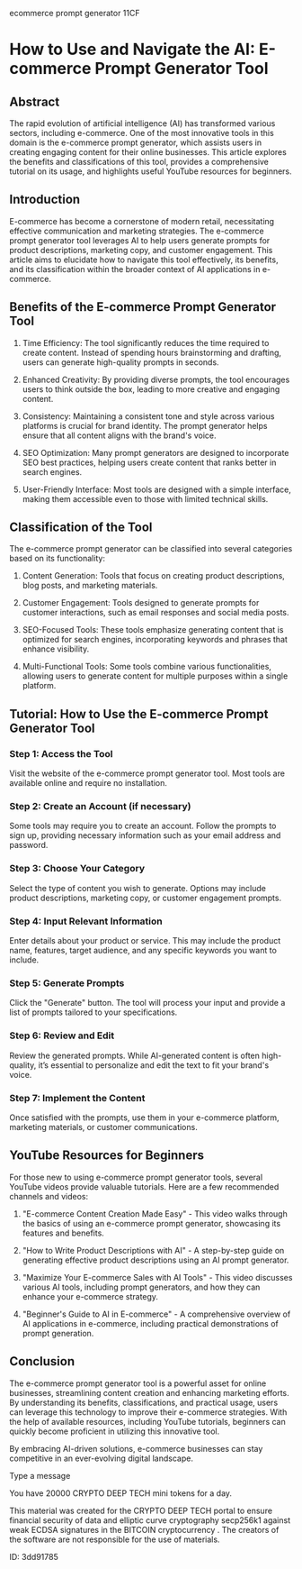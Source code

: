 ecommerce prompt generator 11CF
# How to Use and Navigate the AI: E-commerce Prompt Generator Tool



## Abstract



The rapid evolution of artificial intelligence (AI) has transformed various sectors, including e-commerce. One of the most innovative tools in this domain is the e-commerce prompt generator, which assists users in creating engaging content for their online businesses. This article explores the benefits and classifications of this tool, provides a comprehensive tutorial on its usage, and highlights useful YouTube resources for beginners.



## Introduction



E-commerce has become a cornerstone of modern retail, necessitating effective communication and marketing strategies. The e-commerce prompt generator tool leverages AI to help users generate prompts for product descriptions, marketing copy, and customer engagement. This article aims to elucidate how to navigate this tool effectively, its benefits, and its classification within the broader context of AI applications in e-commerce.



## Benefits of the E-commerce Prompt Generator Tool



1. Time Efficiency: The tool significantly reduces the time required to create content. Instead of spending hours brainstorming and drafting, users can generate high-quality prompts in seconds.



2. Enhanced Creativity: By providing diverse prompts, the tool encourages users to think outside the box, leading to more creative and engaging content.



3. Consistency: Maintaining a consistent tone and style across various platforms is crucial for brand identity. The prompt generator helps ensure that all content aligns with the brand's voice.



4. SEO Optimization: Many prompt generators are designed to incorporate SEO best practices, helping users create content that ranks better in search engines.



5. User-Friendly Interface: Most tools are designed with a simple interface, making them accessible even to those with limited technical skills.



## Classification of the Tool



The e-commerce prompt generator can be classified into several categories based on its functionality:



1. Content Generation: Tools that focus on creating product descriptions, blog posts, and marketing materials.



2. Customer Engagement: Tools designed to generate prompts for customer interactions, such as email responses and social media posts.



3. SEO-Focused Tools: These tools emphasize generating content that is optimized for search engines, incorporating keywords and phrases that enhance visibility.



4. Multi-Functional Tools: Some tools combine various functionalities, allowing users to generate content for multiple purposes within a single platform.



## Tutorial: How to Use the E-commerce Prompt Generator Tool



### Step 1: Access the Tool



Visit the website of the e-commerce prompt generator tool. Most tools are available online and require no installation.



### Step 2: Create an Account (if necessary)



Some tools may require you to create an account. Follow the prompts to sign up, providing necessary information such as your email address and password.



### Step 3: Choose Your Category



Select the type of content you wish to generate. Options may include product descriptions, marketing copy, or customer engagement prompts.



### Step 4: Input Relevant Information



Enter details about your product or service. This may include the product name, features, target audience, and any specific keywords you want to include.



### Step 5: Generate Prompts



Click the "Generate" button. The tool will process your input and provide a list of prompts tailored to your specifications.



### Step 6: Review and Edit



Review the generated prompts. While AI-generated content is often high-quality, it’s essential to personalize and edit the text to fit your brand's voice.



### Step 7: Implement the Content



Once satisfied with the prompts, use them in your e-commerce platform, marketing materials, or customer communications.



## YouTube Resources for Beginners



For those new to using e-commerce prompt generator tools, several YouTube videos provide valuable tutorials. Here are a few recommended channels and videos:



1. "E-commerce Content Creation Made Easy" - This video walks through the basics of using an e-commerce prompt generator, showcasing its features and benefits.



2. "How to Write Product Descriptions with AI" - A step-by-step guide on generating effective product descriptions using an AI prompt generator.



3. "Maximize Your E-commerce Sales with AI Tools" - This video discusses various AI tools, including prompt generators, and how they can enhance your e-commerce strategy.



4. "Beginner's Guide to AI in E-commerce" - A comprehensive overview of AI applications in e-commerce, including practical demonstrations of prompt generation.



## Conclusion



The e-commerce prompt generator tool is a powerful asset for online businesses, streamlining content creation and enhancing marketing efforts. By understanding its benefits, classifications, and practical usage, users can leverage this technology to improve their e-commerce strategies. With the help of available resources, including YouTube tutorials, beginners can quickly become proficient in utilizing this innovative tool.



By embracing AI-driven solutions, e-commerce businesses can stay competitive in an ever-evolving digital landscape.



Type a message

You have 20000 CRYPTO DEEP TECH mini tokens for a day.


This material was created for the  CRYPTO DEEP TECH portal  to ensure financial security of data and elliptic curve cryptography  secp256k1 against weak ECDSA  signatures   in the  BITCOIN cryptocurrency . The creators of the software are not responsible for the use of materials.

 ID: 3dd91785
